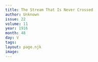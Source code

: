 ```yaml
---
title: The Stream That Is Never Crossed
author: Unknown
issue: 22
volume: 11
year: 1916
month: 48
day: V
tags:
layout: page.njk
image:
---
```


